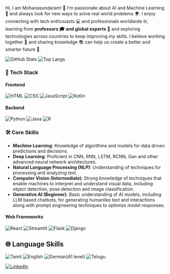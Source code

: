 
Hi, I am Mohanasundaram! 👋
I'm passionate about AI and Machine Learning 🤖 and always look for new ways to solve real world problems 🌍. I enjoy connecting with tech enthusiasts 💻 and professionals worldwide 🌐, learning from **professors 🎓 and global experts** 🌟 and exploring technologies across countries to keep improving my skills. I believe working together 🤝 and sharing knowledge 📚 can help us create a better and smarter future 🚀.

![GitHub Stats](https://github-readme-stats.vercel.app/api?username=MOHANsundar007&show_icons=true&count_private=true&hide_title=true)
![Top Langs](https://github-readme-stats.vercel.app/api/top-langs/?username=MOHANsundar007&layout=compact)

### 🚀 **Tech Stack**

#### **Frontend**
![HTML](https://img.shields.io/badge/HTML-E34F26?style=flat&logo=html5&logoColor=white) 
![CSS](https://img.shields.io/badge/CSS-1572B6?style=flat&logo=css3&logoColor=white) 
![JavaScript](https://img.shields.io/badge/JavaScript-F7DF1E?style=flat&logo=javascript&logoColor=black) 
![Kotlin](https://img.shields.io/badge/Kotlin-7F52FF?style=flat&logo=kotlin&logoColor=white) 

#### **Backend**
![Python](https://img.shields.io/badge/Python-3776AB?style=flat&logo=python&logoColor=white) 
![Java](https://img.shields.io/badge/Java-007396?style=flat&logo=java&logoColor=white) 
![R](https://img.shields.io/badge/R-276DC3?style=flat&logo=r&logoColor=white) 

### 🛠️ **Core Skills**
- **Machine Learning**: Knowledge of algorithms and models for data driven predictions and decisions.
- **Deep Learning**: Proficient in CNN, RNN, LSTM, RCNN, Gan and other advanced neural network architectures.
- **Natural Language Processing (NLP)**: Understanding of techniques for processing and analyzing text.
- **Computer Vision (Intermediate)**: Strong knowledge of techniques that enable machines to interpret and understand visual data, including object detection, pose detection and image classification.
- **Generative AI (Beginner)**: Basic understanding of AI models, including LLM based chatbots, for generating humanlike text and interactions along with prompt engineering techniques to optimize model responses.

#### **Web Frameworks**
![React](https://img.shields.io/badge/React-61DAFB?style=flat&logo=react&logoColor=black) 
![Streamlit](https://img.shields.io/badge/Streamlit-FF4B4B?style=flat&logo=streamlit&logoColor=white) 
![Flask](https://img.shields.io/badge/Flask-000000?style=flat&logo=flask&logoColor=white) 
![Django](https://img.shields.io/badge/Django-092E20?style=flat&logo=django&logoColor=white) 

## 🌐 Language Skills
![Tamil](https://img.shields.io/badge/-Tamil-FF5722?style=flat&logo=googletranslate&logoColor=white)
![English](https://img.shields.io/badge/-English-007ACC?style=flat&logo=googletranslate&logoColor=white)
![German(A1 level)](https://img.shields.io/badge/-German(A1)-FFCE00?style=flat&logo=googletranslate&logoColor=black)
![Telugu](https://img.shields.io/badge/-Telugu-2196F3?style=flat&logo=googletranslate&logoColor=white)


[![LinkedIn](https://img.shields.io/badge/LinkedIn-0077B5?style=for-the-badge&logo=linkedin&logoColor=white)](https://www.linkedin.com/in/mohanasundaram-g-ai-ml-387b77259)




